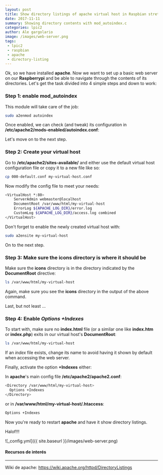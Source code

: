 ```yaml
---
layout: post
title: Show directory listings of apache virtual host in Raspbian stretch
date: 2017-11-11
summary: Showing directory contents with mod_autoindex.c
categories: lpic2
author: Ale gargolario
image: /images/web-server.png
tags:
 - lpic2
 - raspbian
 - apache
 - directory-listing
---
```


Ok, so we have installed **apache**. Now we want to set up a basic web server on our **Raspberrypi** and be able
to navigate through the contents of its directories. Let's get the task divided into 4 simple steps and down to work:

### Step 1: enable mod_autoindex

This module will take care of the job:

``` bash
sudo a2enmod autoindex
```
Once enabled, we can check (and tweak) its configuration in **/etc/apache2/mods-enabled/autoindex.conf**:

Let's move on to the next step.

### Step 2: Create your virtual host 

Go to **/etc/apache2/sites-available/** and either use the default virtual host configuration file or copy it to a new file like so:


``` bash
cp 000-default.conf my-virtual-host.conf
```
Now modify the config file to meet your needs:


``` bash
<VirtualHost *:80>
    ServerAdmin webmaster@localhost
    DocumentRoot /var/www/html/my-virtual-host
    ErrorLog ${APACHE_LOG_DIR}/error.log
    CustomLog ${APACHE_LOG_DIR}/access.log combined
</VirtualHost>

```
Don't forget to enable the newly created virtual host with:

``` bash
sudo a2ensite my-virtual-host
```

On to the next step.

### Step 3: Make sure the icons directory is where it should be

Make sure the **icons** directory is in the directory indicated by the **DocumentRoot** directive:

``` bash
ls /var/www/html/my-virtual-host
```
Again, make sure you see the **icons** directory in the output of the above command.

Last, but not least ...


### Step 4: Enable *Options +Indexes* 

To start with, make sure no **index.html** file (or a similar one like **index.htm** or **index.php**) exits in our virtual host's **DocumentRoot**:

``` bash
ls /var/www/html/my-virtual-host
```
If an *index* file exists, change its name to avoid having it shown by default when accessing the web server.

Finally, activate the option **+Indexes** either:

In **apache**'s main config file **/etc/apache2/apache2.conf**:

``` bash
<Directory /var/www/html/my-virtual-host>
  Options +Indexes
</Directory>
```

or in **/var/www/html/my-virtual-host/.htaccess**:

``` bash
Options +Indexes
```

Now you're ready to restart **apache** and have it show directory listings.

Halof!!!

![_config.yml]({{ site.baseurl }}/images/web-server.png)

#### Recursos de interés
*** 

 Wiki de apache: <https://wiki.apache.org/httpd/DirectoryListings>

